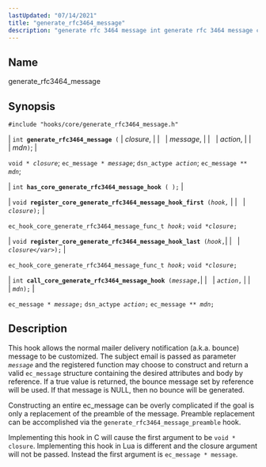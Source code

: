 ```yaml
---
lastUpdated: "07/14/2021"
title: "generate_rfc3464_message"
description: "generate rfc 3464 message int generate rfc 3464 message closure message action mdn void closure ec message message dsn actype action ec message mdn int has core generate rfc 3464 message hook void register core generate rfc 3464 message hook first hook closure ec hook core generate rfc 3464 message..."
---
```


<a name="hooks.core.generate_rfc3464_message"></a> 
## Name

generate_rfc3464_message

## Synopsis

`#include "hooks/core/generate_rfc3464_message.h"`

| `int `**`generate_rfc3464_message`**` (` | <var class="pdparam">closure</var>, |
|   | <var class="pdparam">message</var>, |
|   | <var class="pdparam">action</var>, |
|   | <var class="pdparam">mdn</var>`)`; |

`void * `*`closure`*;
`ec_message * `*`message`*;
`dsn_actype `*`action`*;
`ec_message ** `*`mdn`*;

| `int `**`has_core_generate_rfc3464_message_hook`**` ( );` |

| `void `**`register_core_generate_rfc3464_message_hook_first`**` (`*`hook,`* |
|   | *`closure`*`);` |

`ec_hook_core_generate_rfc3464_message_func_t `*`hook`*`;`
`void *`*`closure`*`;`

| `void `**`register_core_generate_rfc3464_message_hook_last`**` (`*`hook`*`,`|
|   | *`closure</var>`*`);` |

`ec_hook_core_generate_rfc3464_message_func_t `*`hook`*`;`
`void *`*`closure`*`;`

| `int `**`call_core_generate_rfc3464_message_hook`**` (`*`message`*`,`|
|   | *`action`*`,` |
|   | *`mdn`*`);` |

`ec_message * `*`message`*`;`
`dsn_actype `*`action`*`;`
`ec_message ** `*`mdn`*`;`<a name="idp40791600"></a> 
## Description

This hook allows the normal mailer delivery notification (a.k.a. bounce) message to be customized. The subject email is passed as parameter *`message`* and the registered function may choose to construct and return a valid `ec_message` structure containing the desired attributes and body by reference. If a true value is returned, the bounce message set by reference will be used. If that message is NULL, then no bounce will be generated.

Constructing an entire ec_message can be overly complicated if the goal is only a replacement of the preamble of the message. Preamble replacement can be accomplished via the `generate_rfc3464_message_preamble` hook.

Implementing this hook in C will cause the first argument to be `void * closure`. Implementing this hook in Lua is different and the closure argument will not be passed. Instead the first argument is `ec_message * message`.  